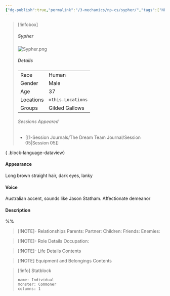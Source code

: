```yaml
---
{"dg-publish":true,"permalink":"/3-mechanics/np-cs/sypher/","tags":["NPC"],"created":"2025-04-04T12:51:35.125-04:00","updated":"2025-04-04T13:17:25.294-04:00"}
---
```



> [!infobox]
> ##### Sypher
>  ![Sypher.png](/img/user/z_Assets/Sypher.png)
> ##### Details
> | | |
> |---|---|
> | Race | Human |
> | Gender | Male |
> | Age | 37 |
> | Locations | `=this.Locations` |
> | Groups | Gilded Gallows |
> ###### Sessions Appeared
>  - [[1-Session Journals/The Dream Team Journal/Session 05\|Session 05]]
> 
{ .block-language-dataview}

#### Appearance
Long brown straight hair, dark eyes, lanky

#### Voice
Australian accent, sounds like Jason Statham. Affectionate demeanor

#### Description

%%
> [!NOTE]- Relationships
> Parents:
> Partner:
> Children:
> Friends:
> Enemies:

> [!NOTE]- Role Details
> Occupation:

> [!NOTE]- Life Details
> Contents

> [!NOTE] Equipment and Belongings
> Contents

> [!info] Statblock
> ```statblock
> name: Individual
> monster: Commoner
> columns: 1
> ```

